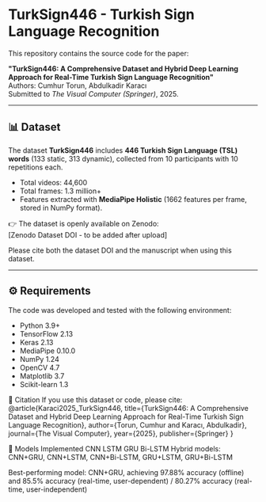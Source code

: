 # TurkSign446 - Turkish Sign Language Recognition

This repository contains the source code for the paper:

**"TurkSign446: A Comprehensive Dataset and Hybrid Deep Learning Approach for Real-Time Turkish Sign Language Recognition"**  
Authors: Cumhur Torun, Abdulkadir Karacı  
Submitted to *The Visual Computer (Springer)*, 2025.  

---

## 📊 Dataset
The dataset **TurkSign446** includes **446 Turkish Sign Language (TSL) words** (133 static, 313 dynamic), collected from 10 participants with 10 repetitions each.  
- Total videos: 44,600  
- Total frames: 1.3 million+  
- Features extracted with **MediaPipe Holistic** (1662 features per frame, stored in NumPy format).  

👉 The dataset is openly available on Zenodo:  
[Zenodo Dataset DOI - to be added after upload]  

Please cite both the dataset DOI and the manuscript when using this dataset.  

---

## ⚙️ Requirements

The code was developed and tested with the following environment:

- Python 3.9+
- TensorFlow 2.13
- Keras 2.13
- MediaPipe 0.10.0
- NumPy 1.24
- OpenCV 4.7
- Matplotlib 3.7
- Scikit-learn 1.3

📖 Citation
If you use this dataset or code, please cite:
@article{Karaci2025_TurkSign446,
  title={TurkSign446: A Comprehensive Dataset and Hybrid Deep Learning Approach for Real-Time Turkish Sign Language Recognition},
  author={Torun, Cumhur and Karacı, Abdulkadir},
  journal={The Visual Computer},
  year={2025},
  publisher={Springer}
}

🧠 Models Implemented
CNN
LSTM
GRU
Bi-LSTM
Hybrid models: CNN+GRU, CNN+LSTM, CNN+Bi-LSTM, GRU+LSTM, GRU+Bi-LSTM

Best-performing model: CNN+GRU, achieving 97.88% accuracy (offline) and 85.5% accuracy (real-time, user-dependent) / 80.27% accuracy (real-time, user-independent)


